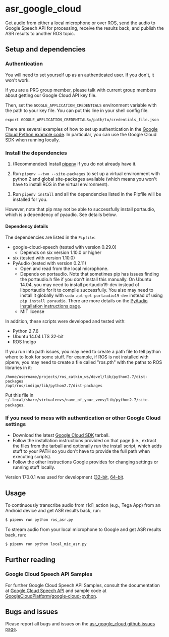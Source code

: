 # asr_google_cloud

Get audio from either a local microphone or over ROS, send the audio to Google
Speech API for processing, receive the results back, and publish the ASR
results to another ROS topic.

## Setup and dependencies

### Authentication

You will need to set yourself up as an authenticated user. If you don't, it
won't work.

If you are a PRG group member, please talk with current group members about
getting our Google Cloud API key file.

Then, set the `GOOGLE_APPLICATION_CREDENTIALS` environment variable with the
path to your key file. You can put this line in your shell config file.

```
export GOOGLE_APPLICATION_CREDENTIALS=/path/to/credentials_file.json
```

There are several examples of how to set up authentication in the [Google Cloud
Python example
code](https://github.com/GoogleCloudPlatform/python-docs-samples/tree/master/speech/cloud-client).
In particular, you can use the Google Cloud SDK when running locally.

### Install the dependencies
1. (Recommended) Install [pipenv](http://pipenv.org/) if you do not already
   have it.

2. Run `pipenv --two --site-packages` to set up a virtual environment with
   python 2 and global site-packages available (which means you won't have to
   install ROS in the virtual environment).

3. Run `pipenv install` and all the dependencies listed in the Pipfile will be
   installed for you.

However, note that pip may not be able to successfully install portaudio, which
is a dependency of pyaudio. See details below.

#### Dependency details

The dependencies are listed in the `Pipfile`:

- google-cloud-speech (tested with version 0.29.0)
    - Depends on six version 1.10.0 or higher
- six (tested with version 1.10.0)
- PyAudio (tested with version 0.2.11)
    - Open and read from the local microphone.
    - Depends on portaudio. Note that sometimes pip has issues finding the
      portaudio.h file if you don't install this manually. On Ubuntu 14.04, you
      may need to install portaudio19-dev instead of libportaudio for it to
      compile successfully. You also may need to install it globally with `sudo
      apt-get portaudio19-dev` instead of using `pip install poraudio`. There
      are more details on the [PyAudio installation instructions
      page](https://people.csail.mit.edu/hubert/pyaudio/#downloads).
    - MIT license

In addition, these scripts were developed and tested with:

- Python 2.7.6
- Ubuntu 14.04 LTS 32-bit
- ROS Indigo

If you run into path issues, you may need to create a path file to tell python
where to look for some stuff. For example, if ROS is not installed with pipenv,
you may need to create a file called "ros.pth" with the paths to ROS libraries
in it:

```
/home/username/projects/ros_catkin_ws/devel/lib/python2.7/dist-packages
/opt/ros/indigo/lib/python2.7/dist-packages
```

Put this file in
`~/.local/share/virtualenvs/name_of_your_venv/lib/python2.7/site-packages`.


### If you need to mess with authentication or other Google Cloud settings

- Download the latest [Google Cloud
  SDK](https://cloud.google.com/sdk/docs/quickstart-linux) tarball.
- Follow the installation instructions provided on that page (i.e., extract the
  files from the tarball and optionally run the install script, which adds
  stuff to your PATH so you don't have to provide the full path when executing
  scripts).
- Follow the other instructions Google provides for changing settings or
  running stuff locally.

Version 170.0.1 was used for development
([32-bit](https://dl.google.com/dl/cloudsdk/channels/rapid/downloads/google-cloud-sdk-170.0.1-linux-x86.tar.gz),
[64-bit](https://dl.google.com/dl/cloudsdk/channels/rapid/downloads/google-cloud-sdk-170.0.1-linux-x86_64.tar.gz).

## Usage

To continuously transcribe audio from r1d1_action (e.g., Tega App) from an Android device and get ASR results back,
run:

```sh
$ pipenv run python ros_asr.py
```

To stream audio from your local microphone to Google and get ASR results back,
run:

```sh
$ pipenv run python local_mic_asr.py
```

## Further reading

### Google Cloud Speech API Samples

For further Google Cloud Speech API Samples, consult the documentation at
[Google Cloud Speech API](http://cloud.google.com/speech) and sample code at
[GoogleCloudPlatform/google-cloud-python](https://github.com/GoogleCloudPlatform/google-cloud-python).

## Bugs and issues

Please report all bugs and issues on the [asr_google_cloud github issues
page](https://github.com/mitmedialab/asr_google_cloud/issues).
